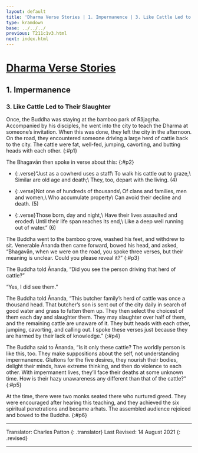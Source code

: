 ```yaml
---
layout: default
title: 'Dharma Verse Stories | 1. Impermanence | 3. Like Cattle Led to Their Slaughter'
type: kramdown
base: ../../../
previous: T211c1v3.html
next: index.html
---
```


# [Dharma Verse Stories](index.html)
## 1. Impermanence
### 3. Like Cattle Led to Their Slaughter

Once, the Buddha was staying at the bamboo park of Rājagṛha. Accompanied by his disciples, he went into the city to teach the Dharma at someone’s invitation. When this was done, they left the city in the afternoon. On the road, they encountered someone driving a large herd of cattle back to the city. The cattle were fat, well-fed, jumping, cavorting, and butting heads with each other.
{:#p1}

The Bhagavān then spoke in verse about this:
{:#p2}

* {:.verse}“Just as a cowherd uses a staff\\
To walk his cattle out to graze,\\
Similar are old age and death;\\
They, too, depart with the living. (4)

* {:.verse}Not one of hundreds of thousands\\
Of clans and families, men and women,\\
Who accumulate property\\
Can avoid their decline and death. (5)

* {:.verse}Those born, day and night,\\
Have their lives assaulted and eroded\\
Until their life span reaches its end,\\
Like a deep well running out of water.” (6)

The Buddha went to the bamboo grove, washed his feet, and withdrew to sit. Venerable Ānanda then came forward, bowed his head, and asked, “Bhagavān, when we were on the road, you spoke three verses, but their meaning is unclear. Could you please reveal it?”
{:#p3}

The Buddha told Ānanda, “Did you see the person driving that herd of cattle?”

“Yes, I did see them.”

The Buddha told Ānanda, “This butcher family’s herd of cattle was once a thousand head. That butcher’s son is sent out of the city daily in search of good water and grass to fatten them up. They then select the choicest of them each day and slaughter them. They may slaughter over half of them, and the remaining cattle are unaware of it. They butt heads with each other, jumping, cavorting, and calling out. I spoke these verses just because they are harmed by their lack of knowledge.”
{:#p4}

The Buddha said to Ānanda, “Is it only these cattle? The worldly person is like this, too. They make suppositions about the self, not understanding impermanence. Gluttons for the five desires, they nourish their bodies, delight their minds, have extreme thinking, and then do violence to each other. With impermanent lives, they’ll face their deaths at some unknown time. How is their hazy unawareness any different than that of the cattle?”
{:#p5}

At the time, there were two monks seated there who nurtured greed. They were encouraged after hearing this teaching, and they achieved the six spiritual penetrations and became arhats. The assembled audience rejoiced and bowed to the Buddha.
{:#p6}

---

Translator: Charles Patton
{: .translator}
Last Revised: 14 August 2021
{: .revised}

---

